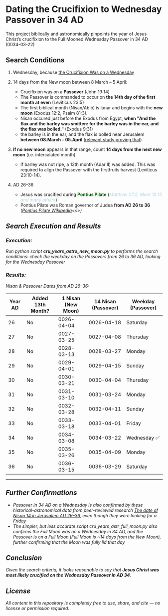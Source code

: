 Dating the Crucifixion to Wednesday Passover in 34 AD
==================================================================

This project biblically and astronomically pinpoints the year of Jesus Christ’s crucifixion to the Full Mooned Wednesday Passover in 34 AD (0034-03-22)

Search Conditions
-----------------------

1. Wednesday, because [the Crucifixion Was on a Wednesday](https://github.com/TraxData313/crucifixion-date-determination/blob/main/why_crucifiction_was_on_wednesday.md)

2. 14 days from the New moon between 8 March – 5 April:
    - Crucifixion was on a **Passover** (John 19:14)
    - The Passover is commanded to occur on **the 14th day of the first month at even** (Leviticus 23:5)
    - The first biblical month (Nisan/Abib) is lunar and begins with the **new moon** (Exodus 12:2, Psalm 81:3).
    - Nisan occured just before the Exodus from Egypt, **when "And the flax and the barley was smitten: for the barley was in the ear, and the flax was bolled."** (Exodus 9:31)
    - the barley is in the ear, and the flax is bolled near Jerusalem **between 08.March – 05.April** ([relevant study proving that](https://jbqnew.jewishbible.org/jbq-past-issues/2017/453/modern-searches-aviv-barley-context-hebrew-calendar/?utm_source=chatgpt.com))

3. **If no new moon** appears in that range, count **14 days from the next new moon** (i.e. intercalated month)
    - If barley was not ripe, a 13th month (Adar II) was added. This was required to align the Passover with the firstfruits harvest (Leviticus 23:10-14).

4. AD 26–36
    - Jesus was crucified during <b style="color:darkgreen;">Pontius Pilate</b> (<i style="color:lightblue;">Matthew 27:2, Mark 15:15 and many others</i>)
    - Pontius Pilate was Roman governor of Judea **from AD 26 to 36** (<i>[Pontius Pilate Wikipedia](https://en.wikipedia.org/wiki/Pontius_Pilate#:~:text=Pontius%20Pilate%20%28Latin%3A%20Pontius%20Pilatus%2Cand%20ultimately%20ordered%20his%20crucifixion.)</i>)



Search Execution and Results
----------------
### Execution:
Run python script **cru_years_astro_new_moon.py** to performs the search conditions: check the weekday on the Passovers from 26 to 36 AD, looking for the Wednesday Passover

### Results: 
Nisan & Passover Dates from AD 26–36:

| Year AD | Added 13th Month? | 1 Nisan (New Moon)     | 14 Nisan (Passover)     | Weekday (Passover) |
|---------|--------------------|------------------------|--------------------------|---------------------|
| 26      | No                 | 0026-04-04    | 0026-04-18      | Saturday            |
| 27      | No                 | 0027-03-25    | 0027-04-08      | Thursday            |
| 28      | No                 | 0028-03-13    | 0028-03-27      | Monday              |
| 29      | No                 | 0029-04-01    | 0029-04-15      | Sunday              |
| 30      | No                 | 0030-03-21    | 0030-04-04      | Thursday            |
| 31      | No                 | 0031-03-10    | 0031-03-24      | Monday              |
| 32      | No                 | 0032-03-28    | 0032-04-11      | Sunday              |
| 33      | No                 | 0033-03-18    | 0033-04-01      | Friday              |
| 34      | No                 | 0034-03-08    | 0034-03-22      | Wednesday ✅        |
| 35      | No                 | 0035-03-26    | 0035-04-09      | Monday              |
| 36      | No                 | 0036-03-15    | 0036-03-29      | Saturday            |

---



Further Confirmations
------------------------
- Passover in 34 AD on a Wednesday is also confirmed by these historical-astronomical data from peer-reviewed research [The date of Nisan 14 in Jerusalem AD 26–36](https://www.researchgate.net/figure/The-date-of-Nisan-14-in-Jerusalem-AD-26-36_tbl1_265114769), even though they were looking for a Friday
- The simpler, but less accurate script cru_years_astr_full_moon.py also confirms the Full Moon was on a Wednesday in 34 AD, and the Passover is on a Full Moon (Full Moon is ~14 days from the New Moon), further confirming that the Moon was fully lid that day


Conclusion
-------------
Given the search criteria, it looks reasonable to say that **Jesus Christ was most likely crucified on the Wednesday Passover in AD 34**.


License
-------------
All content in this repository is completely free to use, share, and cite — no license or permission required.
